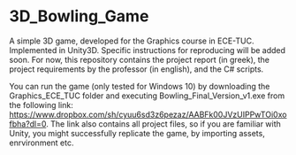 # 3D_Bowling_Game
A simple 3D game, developed for the Graphics course in ECE-TUC. Implemented in Unity3D. Specific instructions for reproducing will be added soon. For now, this repository contains the project report (in greek), the project requirements by the professor (in english), and the C# scripts.

You can run the game (only tested for Windows 10) by downloading the Graphics_ECE_TUC folder and executing Bowling_Final_Version_v1.exe from the following link: https://www.dropbox.com/sh/cyuu6sd3z6pezaz/AABFk00JVzUIPPwTOi0xofbha?dl=0. The link also contains all project files, so if you are familiar with Unity, you might successfully replicate the game, by importing assets, enrvironment etc.
